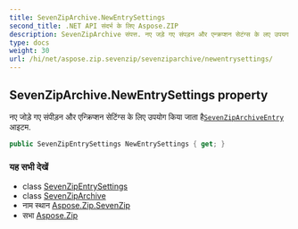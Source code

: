 ```yaml
---
title: SevenZipArchive.NewEntrySettings
second_title: .NET API संदर्भ के लिए Aspose.ZIP
description: SevenZipArchive संपत्त. नए जड़े गए संपड़न और एन्क्रप्शन सेटंग्स के लए उपयग कय जत हैSevenZipArchiveEntry आइटम.
type: docs
weight: 30
url: /hi/net/aspose.zip.sevenzip/sevenziparchive/newentrysettings/
---
```

## SevenZipArchive.NewEntrySettings property

नए जोड़े गए संपीड़न और एन्क्रिप्शन सेटिंग्स के लिए उपयोग किया जाता है[`SevenZipArchiveEntry`](../../sevenziparchiveentry/) आइटम.

```csharp
public SevenZipEntrySettings NewEntrySettings { get; }
```

### यह सभी देखें

* class [SevenZipEntrySettings](../../../aspose.zip.saving/sevenzipentrysettings/)
* class [SevenZipArchive](../)
* नाम स्थान [Aspose.Zip.SevenZip](../../sevenziparchive/)
* सभा [Aspose.Zip](../../../)


